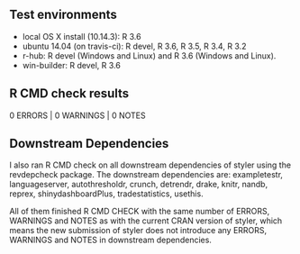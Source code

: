 ## Test environments

* local OS X install (10.14.3): R 3.6
* ubuntu 14.04 (on travis-ci): R devel, R 3.6, R 3.5, R 3.4, R 3.2
* r-hub: R devel (Windows and Linux) and R 3.6 (Windows and Linux).
* win-builder: R devel, R 3.6 

## R CMD check results

0 ERRORS | 0 WARNINGS | 0 NOTES

## Downstream Dependencies

I also ran R CMD check on all downstream dependencies of styler using the 
revdepcheck package. The 
downstream dependencies are: exampletestr, languageserver, autothresholdr, 
crunch, detrendr, drake, knitr, nandb, reprex, shinydashboardPlus, 
tradestatistics, usethis. 

All of them finished R CMD CHECK with the same number of ERRORS, WARNINGS and 
NOTES as with the current CRAN version of styler, which means the new 
submission of styler does not introduce any ERRORS, WARNINGS and NOTES in 
downstream dependencies.
